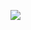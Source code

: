 <a href="https://asciinema.org/a/7l7gCbAt9G8jdv200NFkFMVEQ" target="_blank"><img src="https://asciinema.org/a/7l7gCbAt9G8jdv200NFkFMVEQ.svg" /></a>